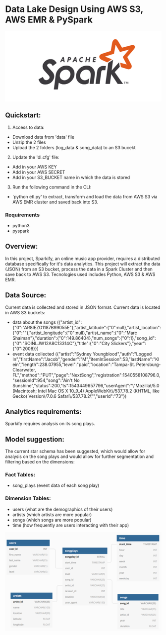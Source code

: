 # Data Lake Design Using AWS S3, AWS EMR & PySpark
![Apache Spark](./img/apache_spark.png)
## Quickstart:
1. Access to data:
- Download data from 'data' file
- Unzip the 2 files
- Upload the 2 folders (log_data & song_data) to an S3 bucekt

2. Update the 'dl.cfg' file:
- Add in your AWS KEY
- Add in your AWS SECRET
- Add in your S3_BUCKET name in which the data is stored

3. Run the following command in the CLI:
- 'python etl.py' to extract, transform and load the data from AWS S3 via AWS EMR cluster and saved back into S3.

### Requirements
- python3
- pyspark

## Overview:
In this project, Sparkify, an online music app provider, requires a distributed database specifically for it's data analytics. This project will extract the data (JSON) from an S3 bucket, process the data in a Spark Cluster and then save back to AWS S3. 
Tecnologies used includes Python, AWS S3 & AWS EMR.

## Data Source:
Current data is collected and stored in JSON format. Current data is located in AWS S3 buckets:
- data about the songs ({"artist_id":{"0":"AR8IEZO1187B99055E"},"artist_latitude":{"0":null},"artist_location":{"0":""},"artist_longitude":{"0":null},"artist_name":{"0":"Marc Shaiman"},"duration":{"0":149.86404},"num_songs":{"0":1},"song_id":{"0":"SOINLJW12A8C13314C"},"title":{"0":"City Slickers"},"year":{"0":2008}})
- event data collected ({"artist":"Sydney Youngblood","auth":"Logged In","firstName":"Jacob","gender":"M","itemInSession":53,"lastName":"Klein","length":238.07955,"level":"paid","location":"Tampa-St. Petersburg-Clearwater, FL","method":"PUT","page":"NextSong","registration":1540558108796.0,"sessionId":954,"song":"Ain\'t No Sunshine","status":200,"ts":1543449657796,"userAgent":"\\"Mozilla\\/5.0 (Macintosh; Intel Mac OS X 10_9_4) AppleWebKit\\/537.78.2 (KHTML, like Gecko) Version\\/7.0.6 Safari\\/537.78.2\\"","userId":"73"})

## Analytics requirements:
Sparkify requires analysis on its song plays. 

## Model suggestion:
The current star schema has been suggested, which would allow for analysis on the song plays and would allow for further segmentation and filtering based on the dimensions:
### Fact Tables:
- song_plays (event data of each song play)
### Dimension Tables:
- users (what are the demographics of their users)
- artists (which artists are more popular)
- songs (which songs are more popular)
- time (how frequently are users interacting with their app)

![SparkifyDB schema as ER Diagram](./img/database_model.png)

